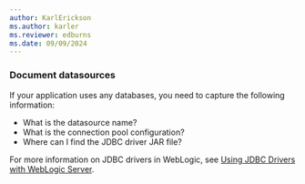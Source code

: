```yaml
---
author: KarlErickson
ms.author: karler
ms.reviewer: edburns
ms.date: 09/09/2024
---
```


### Document datasources

If your application uses any databases, you need to capture the following information:

* What is the datasource name?
* What is the connection pool configuration?
* Where can I find the JDBC driver JAR file?

For more information on JDBC drivers in WebLogic, see [Using JDBC Drivers with WebLogic Server](https://docs.oracle.com/en/middleware/fusion-middleware/weblogic-server/14.1.2/jdbca/third_party_drivers.html).
